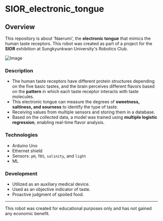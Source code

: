 # SIOR_electronic_tongue

## Overview
This repository is about 'Naerumi', the **electronic tongue** that mimics the human taste receptors.
This robot was created as part of a project for the **SIOR** exhibition at Sungkyunkwan University's Robotics Club.

![Image](https://github.com/user-attachments/assets/0c4935f3-d5ee-4cbe-8931-90d618944f60)

### Description
- The human taste receptors have different protein structures depending on the five basic tastes, and the brain perceives different flavors based on the **pattern** in which each taste receptor interacts with taste molecules.
- This electronic tongue can measure the degrees of **sweetness, saltiness, and sourness** to identify the type of taste.
- Receiving values from multiple sensors and storing them in a database.
- Based on the collected data, a model was trained using **multiple logistic regression**, enabling real-time flavor analysis.

### Technologies
- Arduino Uno
- Ethernet shield
- Sensors: `pH`, `TDS`, `salinity`, and `light`
- ML

### Development
- Utilized as an auxiliary medical device.
- Used as an objective indicator of taste.
- Proactive judgment of spoiled food.

---
This robot was created for educational purposes only and has not gained any economic benefit.
